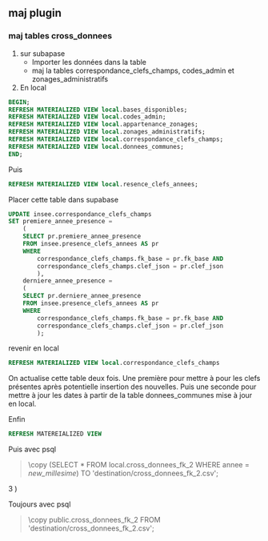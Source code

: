 ## maj plugin

### maj tables cross_donnees

1) sur subapase
    - Importer les données dans la table
    - maj la tables correspondance_clefs_champs, codes_admin et zonages_administratifs
2) En local

```sql
BEGIN;
REFRESH MATERIALIZED VIEW local.bases_disponibles;
REFRESH MATERIALIZED VIEW local.codes_admin;
REFRESH MATERIALIZED VIEW local.appartenance_zonages;
REFRESH MATERIALIZED VIEW local.zonages_administratifs;
REFRESH MATERIALIZED VIEW local.correspondance_clefs_champs;
REFRESH MATERIALIZED VIEW local.donnees_communes;
END;
```

Puis

```sql
REFRESH MATERIALIZED VIEW local.resence_clefs_annees;
```

Placer cette table dans supabase

```sql
UPDATE insee.correspondance_clefs_champs
SET premiere_annee_presence =
	(
	SELECT pr.premiere_annee_presence
	FROM insee.presence_clefs_annees AS pr
	WHERE
		correspondance_clefs_champs.fk_base = pr.fk_base AND
		correspondance_clefs_champs.clef_json = pr.clef_json
		),
    derniere_annee_presence =
	(
	SELECT pr.derniere_annee_presence
	FROM insee.presence_clefs_annees AS pr
	WHERE
		correspondance_clefs_champs.fk_base = pr.fk_base AND
		correspondance_clefs_champs.clef_json = pr.clef_json
		);
```

revenir en local

```sql
REFRESH MATERIALIZED VIEW local.correspondance_clefs_champs
```

On actualise cette table deux fois. Une première pour mettre à pour les clefs présentes après potentielle insertion des nouvelles. Puis une seconde pour mettre à jour les dates à partir de la table donnees_communes mise à jour en local.

Enfin

```sql
REFRESH MATEREIALIZED VIEW
```

Puis avec psql

> \copy (SELECT * FROM local.cross_donnees_fk_2 WHERE annee = *new_millesime*) TO 'destination/cross_donnees_fk_2.csv';

3 )

Toujours avec psql

> \copy public.cross_donnees_fk_2 FROM 'destination/cross_donnees_fk_2.csv';
